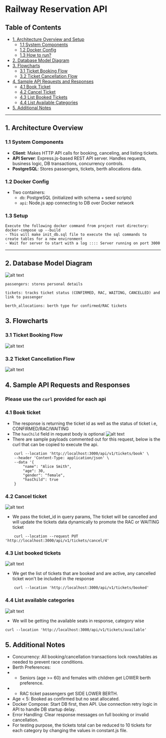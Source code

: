 # Railway Reservation API

## Table of Contents
- [1. Architecture Overview and Setup](#1-architecture-overview)  
  - [1.1 System Components](#11-system-components)
  - [1.2 Docker Config](#12-docker-config)
  - [1.3 How to run?](#13-setup)
- [2. Database Model Diagram](#2-database-model-diagram)  
- [3. Flowcharts](#3-flowcharts)  
  - [3.1 Ticket Booking Flow](#31-ticket-booking-flow)  
  - [3.2 Ticket Cancellation Flow](#32-ticket-cancellation-flow)  
- [4. Sample API Requests and Responses](#4-sample-api-requests-and-responses)  
  - [4.1 Book Ticket](#41-book-ticket)  
  - [4.2 Cancel Ticket](#42-cancel-ticket)  
  - [4.3 List Booked Tickets](#43-list-booked-tickets)  
  - [4.4 List Available Categories](#44-list-available-categories)  
- [5. Additional Notes](#5-additional-notes)  

---

## 1. Architecture Overview

### 1.1 System Components


- **Client**: Makes HTTP API calls for booking, canceling, and listing tickets.  
- **API Server**: Express.js-based REST API server. Handles requests, business logic, DB transactions, concurrency controls.  
- **PostgreSQL**: Stores passengers, tickets, berth allocations data.

### 1.2 Docker Config

- Two containers:  
  - `db`: PostgreSQL (initialized with schema + seed scripts)  
  - `api`: Node.js app connecting to DB over Docker network  

### 1.3 Setup
```plaintext
Execute the following docker command from project root directory:  docker-compose up --build
- This will make init_db.sql file to execute the sql commands to create tables for a new environment
- Wait for server to start with a log :::: Server running on port 3000
```
---

## 2. Database Model Diagram
![alt text](image.png)
```plaintext
passengers: stores personal details

tickets: tracks ticket status (CONFIRMED, RAC, WAITING, CANCELLED) and link to passenger

berth_allocations: berth type for confirmed/RAC tickets
```
## 3. Flowcharts

### 3.1 Ticket Booking Flow
![alt text](image-2.png)

### 3.2 Ticket Cancellation Flow
![alt text](image-3.png)

## 4. Sample API Requests and Responses
### Please use the `curl` provided for each api

### 4.1 Book ticket
- The response is returning the ticket id as well as the status of ticket i.e, CONFIRMED/RAC/WAITING
- The `hasChild` field in request body is optional 
![alt text](image-1.png)
- There are sample payloads commented out for this request, below is the curl that can be copied to execute the api.
```plaintext
    curl --location 'http://localhost:3000/api/v1/tickets/book' \
    --header 'Content-Type: application/json' \
    --data '{
        "name": "Alice Smith",
        "age": 30,
        "gender": "female",
        "hasChild": true
    }
```
### 4.2 Cancel ticket
![alt text](image-6.png)
- We pass the ticket_id in query params, The ticket will be cancelled and will update the tickets data dynamically to promote the RAC or WAITING ticket
```plaintext
    curl --location --request PUT 'http://localhost:3000/api/v1/tickets/cancel/4'
```
### 4.3 List booked tickets
![alt text](image-5.png)
- We get the list of tickets that are booked and are active, any cancelled ticket won't be included in the response
```plaintext
    curl --location 'http://localhost:3000/api/v1/tickets/booked'
```
### 4.4 List available categories
![alt text](image-4.png)
- We will be getting the available seats in response, category wise
```plaintext
curl --location 'http://localhost:3000/api/v1/tickets/available'
```
## 5. Additional Notes
- Concurrency: All booking/cancellation transactions lock rows/tables as needed to prevent race conditions.
- Berth Preferences: 
- - Seniors (age >= 60) and females with children get LOWER berth preference.
- - RAC ticket passengers get SIDE LOWER BERTH.
- Age < 5: Booked as confirmed but no seat allocated.
- Docker Compose: Start DB first, then API. Use connection retry logic in API to handle DB startup delay.
- Error Handling: Clear response messages on full booking or invalid cancellation.
- For testing purpose, the tickets total can be reduced to 10 tickets for each category by changing the values in constant.js file.